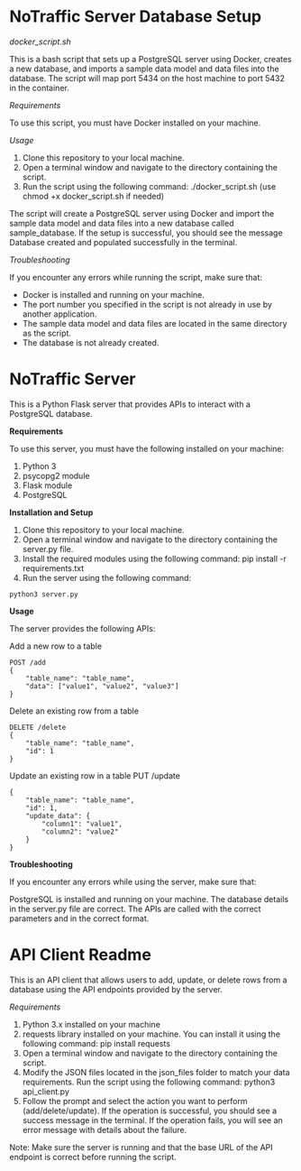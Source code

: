 # **NoTraffic Server Database Setup** 

*docker_script.sh*

This is a bash script that sets up a PostgreSQL server using Docker, creates a new database, and imports a sample data model and data files into the database. The script will map port 5434 on the host machine to port 5432 in the container.

*Requirements*

To use this script, you must have Docker installed on your machine.

*Usage*

1. Clone this repository to your local machine.
2. Open a terminal window and navigate to the directory containing the script.
3. Run the script using the following command: ./docker_script.sh 
(use chmod +x docker_script.sh if needed)

The script will create a PostgreSQL server using Docker and import the sample data model and data files into a new database called sample_database.
If the setup is successful, you should see the message Database created and populated successfully in the terminal.

*Troubleshooting*

If you encounter any errors while running the script, make sure that:

* Docker is installed and running on your machine.
* The port number you specified in the script is not already in use by another application.
* The sample data model and data files are located in the same directory as the script.
* The database is not already created.

# **NoTraffic Server**

This is a Python Flask server that provides APIs to interact with a PostgreSQL database.

**Requirements**

To use this server, you must have the following installed on your machine:

1. Python 3
2. psycopg2 module
3. Flask module
4. PostgreSQL

**Installation and Setup**
1. Clone this repository to your local machine.
2. Open a terminal window and navigate to the directory containing the server.py file.
3. Install the required modules using the following command:
pip install -r requirements.txt
4. Run the server using the following command:
```
python3 server.py
```

**Usage**

The server provides the following APIs:

Add a new row to a table
```
POST /add
{
    "table_name": "table_name",
    "data": ["value1", "value2", "value3"]
}
```

Delete an existing row from a table
```
DELETE /delete
{
    "table_name": "table_name",
    "id": 1
}
```
Update an existing row in a table
PUT /update
```
{
    "table_name": "table_name",
    "id": 1,
    "update_data": {
        "column1": "value1",
        "column2": "value2"
    }
}
```
**Troubleshooting**

If you encounter any errors while using the server, make sure that:

PostgreSQL is installed and running on your machine.
The database details in the server.py file are correct.
The APIs are called with the correct parameters and in the correct format.

# **API Client Readme**
This is an API client that allows users to add, update, or delete rows from a database using the API endpoints provided by the server.

*Requirements*
1. Python 3.x installed on your machine
2. requests library installed on your machine. You can install it using the following command:
pip install requests
3. Open a terminal window and navigate to the directory containing the script.
4. Modify the JSON files located in the json_files folder to match your data requirements.
Run the script using the following command:
python3 api_client.py
5. Follow the prompt and select the action you want to perform (add/delete/update).
If the operation is successful, you should see a success message in the terminal. If the operation fails, you will see an error message with details about the failure.

Note: Make sure the server is running and that the base URL of the API endpoint is correct before running the script.